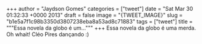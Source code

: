 
+++
author = "Jaydson Gomes"
categories = ["tweet"]
date = "Sat Mar 30 01:32:33 +0000 2013"
draft = false
image = "{TWEET_IMAGE}"
slug = "b1e5a7f1c98b3350d3807238eba8a53ad8c71883"
tags = ["tweet"]
title = """Essa novela da globo é um..."""
+++
Essa novela da globo é uma merda. Oh whait! Cléo Pires dançando :)

